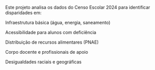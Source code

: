 Este projeto analisa os dados do Censo Escolar 2024 para identificar disparidades em:

Infraestrutura básica (água, energia, saneamento)

Acessibilidade para alunos com deficiência

Distribuição de recursos alimentares (PNAE)

Corpo docente e profissionais de apoio

Desigualdades raciais e geográficas
  
